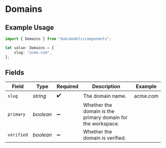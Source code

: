# Domains

## Example Usage

```typescript
import { Domains } from "dub/models/components";

let value: Domains = {
    slug: "acme.com",
};
```

## Fields

| Field                                                       | Type                                                        | Required                                                    | Description                                                 | Example                                                     |
| ----------------------------------------------------------- | ----------------------------------------------------------- | ----------------------------------------------------------- | ----------------------------------------------------------- | ----------------------------------------------------------- |
| `slug`                                                      | *string*                                                    | :heavy_check_mark:                                          | The domain name.                                            | acme.com                                                    |
| `primary`                                                   | *boolean*                                                   | :heavy_minus_sign:                                          | Whether the domain is the primary domain for the workspace. |                                                             |
| `verified`                                                  | *boolean*                                                   | :heavy_minus_sign:                                          | Whether the domain is verified.                             |                                                             |